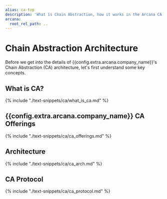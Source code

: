 ```yaml
---
alias: ca-top
description: 'What is Chain Abstraction, how it works in the Arcana CA SDK, what are the benefits and more.'
arcana:
  root_rel_path: ..
---
```


# Chain Abstraction Architecture

Before we get into the details of {{config.extra.arcana.company_name}}'s Chain Abstraction (CA) architecture, let's first understand some key concepts.

## What is CA?

{% include "./text-snippets/ca/what_is_ca.md" %}

## {{config.extra.arcana.company_name}} CA Offerings

{% include "./text-snippets/ca/ca_offerings.md" %}

## Architecture

{% include "./text-snippets/ca/ca_arch.md" %}

## CA Protocol

{% include "./text-snippets/ca/ca_protocol.md" %}
